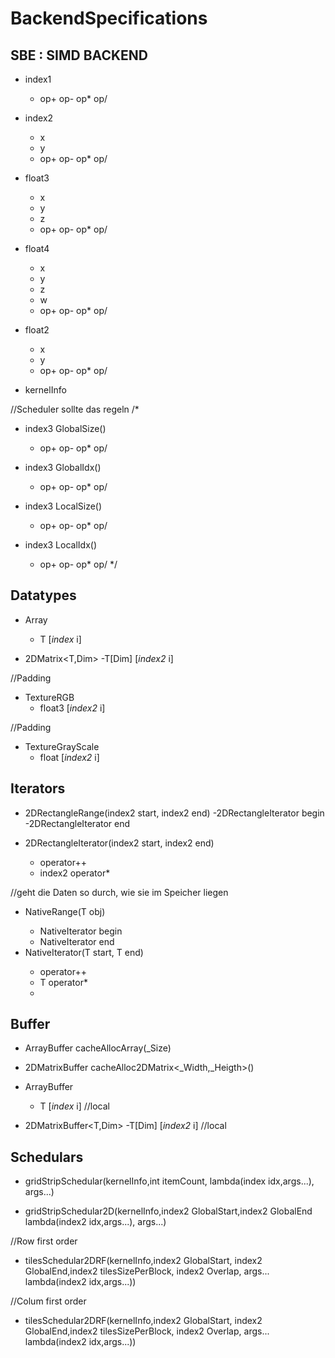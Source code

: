 # BackendSpecifications

## SBE : SIMD BACKEND
- index1
    - op+ op- op* op/

- index2
	- x
	- y
    - op+ op- op* op/

	
- float3
	- x
	- y
	- z
    - op+ op- op* op/
	
- float4
	- x
	- y
	- z
	- w
    - op+ op- op* op/
	
- float2
	- x
	- y
    - op+ op- op* op/

- kernelInfo

//Scheduler sollte das regeln
/*
- index3 GlobalSize()

    - op+ op- op* op/
- index3 GlobalIdx()
    - op+ op- op* op/
- index3 LocalSize()
    - op+ op- op* op/
- index3 LocalIdx()
    - op+ op- op* op/
*/

## Datatypes


- Array<T>
    - T [*index* i]  



- 2DMatrix<T,Dim>
    -T[Dim] [*index2* i]  

//Padding
- TextureRGB
    - float3 [*index2* i]

//Padding
- TextureGrayScale
    - float [*index2* i]



## Iterators

- 2DRectangleRange(index2 start, index2 end)
    -2DRectangleIterator begin
    -2DRectangleIterator end

- 2DRectangleIterator(index2 start, index2 end)
    - operator++
    - index2 operator*

//geht die Daten so durch, wie sie im Speicher liegen
- NativeRange<T>(T obj)
    -  NativeIterator<T> begin
    -  NativeIterator<T> end
- NativeIterator<T>(T start, T end)
    - operator++
    - T operator*
    - 
## Buffer

- ArrayBuffer<T> cacheAllocArray(_Size)

- 2DMatrixBuffer<T> cacheAlloc2DMatrix<_Width,_Heigth>()

- ArrayBuffer<T>
    - T [*index* i] //local

- 2DMatrixBuffer<T,Dim>
    -T[Dim] [*index2* i]  //local

## Schedulars

- gridStripSchedular(kernelInfo,int itemCount,
 lambda(index idx,args...), args...)

- gridStripSchedular2D(kernelInfo,index2 GlobalStart,index2 GlobalEnd
 lambda(index2 idx,args...), args...)

//Row first order
- tilesSchedular2DRF(kernelInfo,index2 GlobalStart, index2 GlobalEnd,index2 tilesSizePerBlock, index2 Overlap, args...
 lambda(index2 idx,args...))

//Colum first order
- tilesSchedular2DRF(kernelInfo,index2 GlobalStart, index2 GlobalEnd,index2 tilesSizePerBlock, index2 Overlap, args...
 lambda(index2 idx,args...))


